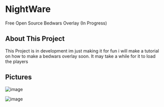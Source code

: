 # NightWare
Free Open Source Bedwars Overlay (In Progress)

## About This Project
This Project is in development im just making it for fun i will make a tutorial on how to make a bedwars overlay soon.
It may take a while for it to load the players

## Pictures
![image](https://user-images.githubusercontent.com/95707186/173408656-79219318-726a-4765-a6e8-b52bd9493fcd.png)

![image](https://user-images.githubusercontent.com/95707186/173410064-418c9050-3170-4085-82e7-978ad69035e2.png)



